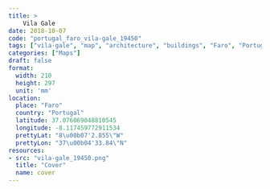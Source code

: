```yaml
---
title: > 
    Vila Gale
date: 2018-10-07
code: "portugal_faro_vila-gale_19450"
tags: ["vila-gale", "map", "architecture", "buildings", "Faro", "Portugal"]
categories: ["Maps"]
draft: false
format:
  width: 210
  height: 297
  unit: 'mm'
location:
  place: "Faro"
  country: "Portugal"
  latitude: 37.076069048810545
  longitude: -8.117459772911534
  prettyLat: "8\u00b07'2.855\"W"
  prettyLon: "37\u00b04'33.84\"N"
resources:
- src: "vila-gale_19450.png"
  title: "Cover"
  name: cover
---
```


